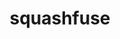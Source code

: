 ---
title: "squashfuse"
layout: cache
categories: [package, develop]
meta: {"versions": ["0.5.2"], "compilers": ["cce@=15.0.1", "gcc@=11.4.0", "gcc@=9.4.0", "oneapi@=2024.2.0", "oneapi@=2024.2.1"], "oss": ["rhel8", "ubuntu20.04", "ubuntu22.04"], "platforms": ["linux"], "targets": ["neoverse_v1", "ppc64le", "x86_64_v3", "zen4"], "stacks": ["e4s", "e4s-cray-rhel", "e4s-neoverse_v1", "e4s-oneapi", "e4s-power", "root"], "num_specs": 52, "num_specs_by_stack": {"root": 52, "e4s-cray-rhel": 10, "e4s-power": 10, "e4s-neoverse_v1": 11, "e4s": 10, "e4s-oneapi": 11}}
spec_details: [{"hash": "smwilipvwkopqytywwkfuidloagcd737", "compiler": "cce@=15.0.1", "versions": ["0.5.2"], "os": "rhel8", "platform": "linux", "target": "zen4", "variants": ["build_system=autotools", "+lz4", "+lzo", "~min_size", "+shared", "+static", "+xz", "+zlib", "+zstd"], "stacks": ["root", "e4s-cray-rhel"], "size": "-", "tarball": "https://binaries.spack.io/develop/build_cache/linux-rhel8-zen4/cce-15.0.1/squashfuse-0.5.2/linux-rhel8-zen4-cce-15.0.1-squashfuse-0.5.2-smwilipvwkopqytywwkfuidloagcd737.spack"}, {"hash": "ihok57ujw275pbp2wbzyqmhqpnunevks", "compiler": "cce@=15.0.1", "versions": ["0.5.2"], "os": "rhel8", "platform": "linux", "target": "zen4", "variants": ["build_system=autotools", "+lz4", "+lzo", "~min_size", "+shared", "+static", "+xz", "+zlib", "+zstd"], "stacks": ["root", "e4s-cray-rhel"], "size": "-", "tarball": "https://binaries.spack.io/develop/build_cache/linux-rhel8-zen4/cce-15.0.1/squashfuse-0.5.2/linux-rhel8-zen4-cce-15.0.1-squashfuse-0.5.2-ihok57ujw275pbp2wbzyqmhqpnunevks.spack"}, {"hash": "aoyys6fj2hjrbclaj5it6q7yv7bpboaj", "compiler": "cce@=15.0.1", "versions": ["0.5.2"], "os": "rhel8", "platform": "linux", "target": "zen4", "variants": ["build_system=autotools", "+lz4", "+lzo", "~min_size", "+shared", "+static", "+xz", "+zlib", "+zstd"], "stacks": ["root", "e4s-cray-rhel"], "size": "-", "tarball": "https://binaries.spack.io/develop/build_cache/linux-rhel8-zen4/cce-15.0.1/squashfuse-0.5.2/linux-rhel8-zen4-cce-15.0.1-squashfuse-0.5.2-aoyys6fj2hjrbclaj5it6q7yv7bpboaj.spack"}, {"hash": "xqd4ryf3w53oy3lequ7em6xca6b6tdkn", "compiler": "cce@=15.0.1", "versions": ["0.5.2"], "os": "rhel8", "platform": "linux", "target": "zen4", "variants": ["build_system=autotools", "+lz4", "+lzo", "~min_size", "+shared", "+static", "+xz", "+zlib", "+zstd"], "stacks": ["root", "e4s-cray-rhel"], "size": "-", "tarball": "https://binaries.spack.io/develop/build_cache/linux-rhel8-zen4/cce-15.0.1/squashfuse-0.5.2/linux-rhel8-zen4-cce-15.0.1-squashfuse-0.5.2-xqd4ryf3w53oy3lequ7em6xca6b6tdkn.spack"}, {"hash": "gvf5mvixkkkmtu24pie2vto7c5ixl4qh", "compiler": "cce@=15.0.1", "versions": ["0.5.2"], "os": "rhel8", "platform": "linux", "target": "zen4", "variants": ["build_system=autotools", "+lz4", "+lzo", "~min_size", "+shared", "+static", "+xz", "+zlib", "+zstd"], "stacks": ["root", "e4s-cray-rhel"], "size": "-", "tarball": "https://binaries.spack.io/develop/build_cache/linux-rhel8-zen4/cce-15.0.1/squashfuse-0.5.2/linux-rhel8-zen4-cce-15.0.1-squashfuse-0.5.2-gvf5mvixkkkmtu24pie2vto7c5ixl4qh.spack"}, {"hash": "7y5dtce2laoj7jd6u55lt7ieug43mbsn", "compiler": "cce@=15.0.1", "versions": ["0.5.2"], "os": "rhel8", "platform": "linux", "target": "zen4", "variants": ["build_system=autotools", "+lz4", "+lzo", "~min_size", "+shared", "+static", "+xz", "+zlib", "+zstd"], "stacks": ["root", "e4s-cray-rhel"], "size": "-", "tarball": "https://binaries.spack.io/develop/build_cache/linux-rhel8-zen4/cce-15.0.1/squashfuse-0.5.2/linux-rhel8-zen4-cce-15.0.1-squashfuse-0.5.2-7y5dtce2laoj7jd6u55lt7ieug43mbsn.spack"}, {"hash": "6e2knnzqluyxraafghfbla5j75usig6i", "compiler": "cce@=15.0.1", "versions": ["0.5.2"], "os": "rhel8", "platform": "linux", "target": "zen4", "variants": ["build_system=autotools", "+lz4", "+lzo", "~min_size", "+shared", "+static", "+xz", "+zlib", "+zstd"], "stacks": ["root", "e4s-cray-rhel"], "size": "-", "tarball": "https://binaries.spack.io/develop/build_cache/linux-rhel8-zen4/cce-15.0.1/squashfuse-0.5.2/linux-rhel8-zen4-cce-15.0.1-squashfuse-0.5.2-6e2knnzqluyxraafghfbla5j75usig6i.spack"}, {"hash": "u5c43kwewqjgrbimi2maabkutyo36eug", "compiler": "cce@=15.0.1", "versions": ["0.5.2"], "os": "rhel8", "platform": "linux", "target": "zen4", "variants": ["build_system=autotools", "+lz4", "+lzo", "~min_size", "+shared", "+static", "+xz", "+zlib", "+zstd"], "stacks": ["root", "e4s-cray-rhel"], "size": "-", "tarball": "https://binaries.spack.io/develop/build_cache/linux-rhel8-zen4/cce-15.0.1/squashfuse-0.5.2/linux-rhel8-zen4-cce-15.0.1-squashfuse-0.5.2-u5c43kwewqjgrbimi2maabkutyo36eug.spack"}, {"hash": "oau227pfwj546ozs5wso7nzm4y6hij2q", "compiler": "cce@=15.0.1", "versions": ["0.5.2"], "os": "rhel8", "platform": "linux", "target": "zen4", "variants": ["build_system=autotools", "+lz4", "+lzo", "~min_size", "+shared", "+static", "+xz", "+zlib", "+zstd"], "stacks": ["root", "e4s-cray-rhel"], "size": "-", "tarball": "https://binaries.spack.io/develop/build_cache/linux-rhel8-zen4/cce-15.0.1/squashfuse-0.5.2/linux-rhel8-zen4-cce-15.0.1-squashfuse-0.5.2-oau227pfwj546ozs5wso7nzm4y6hij2q.spack"}, {"hash": "frz6i5q5prvscnv2552e6iuvyv5rd5ry", "compiler": "cce@=15.0.1", "versions": ["0.5.2"], "os": "rhel8", "platform": "linux", "target": "zen4", "variants": ["build_system=autotools", "+lz4", "+lzo", "~min_size", "+shared", "+static", "+xz", "+zlib", "+zstd"], "stacks": ["root", "e4s-cray-rhel"], "size": "-", "tarball": "https://binaries.spack.io/develop/build_cache/linux-rhel8-zen4/cce-15.0.1/squashfuse-0.5.2/linux-rhel8-zen4-cce-15.0.1-squashfuse-0.5.2-frz6i5q5prvscnv2552e6iuvyv5rd5ry.spack"}, {"hash": "let44fwkhstzgygrfbchehffh45bgnin", "compiler": "gcc@=9.4.0", "versions": ["0.5.2"], "os": "ubuntu20.04", "platform": "linux", "target": "ppc64le", "variants": ["build_system=autotools", "+lz4", "+lzo", "~min_size", "+shared", "+static", "+xz", "+zlib", "+zstd"], "stacks": ["e4s-power", "root"], "size": "-", "tarball": "https://binaries.spack.io/develop/build_cache/linux-ubuntu20.04-ppc64le/gcc-9.4.0/squashfuse-0.5.2/linux-ubuntu20.04-ppc64le-gcc-9.4.0-squashfuse-0.5.2-let44fwkhstzgygrfbchehffh45bgnin.spack"}, {"hash": "ttlqs3ak6rvokpgoni6zfiducrsglscn", "compiler": "gcc@=9.4.0", "versions": ["0.5.2"], "os": "ubuntu20.04", "platform": "linux", "target": "ppc64le", "variants": ["build_system=autotools", "+lz4", "+lzo", "~min_size", "+shared", "+static", "+xz", "+zlib", "+zstd"], "stacks": ["e4s-power", "root"], "size": "-", "tarball": "https://binaries.spack.io/develop/build_cache/linux-ubuntu20.04-ppc64le/gcc-9.4.0/squashfuse-0.5.2/linux-ubuntu20.04-ppc64le-gcc-9.4.0-squashfuse-0.5.2-ttlqs3ak6rvokpgoni6zfiducrsglscn.spack"}, {"hash": "a3wvxfyfhjybm45bx3a3kqpynqzwjlyv", "compiler": "gcc@=9.4.0", "versions": ["0.5.2"], "os": "ubuntu20.04", "platform": "linux", "target": "ppc64le", "variants": ["build_system=autotools", "+lz4", "+lzo", "~min_size", "+shared", "+static", "+xz", "+zlib", "+zstd"], "stacks": ["e4s-power", "root"], "size": "-", "tarball": "https://binaries.spack.io/develop/build_cache/linux-ubuntu20.04-ppc64le/gcc-9.4.0/squashfuse-0.5.2/linux-ubuntu20.04-ppc64le-gcc-9.4.0-squashfuse-0.5.2-a3wvxfyfhjybm45bx3a3kqpynqzwjlyv.spack"}, {"hash": "xkkeank6xvkygc2vo5lkxkznqkojtkfp", "compiler": "gcc@=9.4.0", "versions": ["0.5.2"], "os": "ubuntu20.04", "platform": "linux", "target": "ppc64le", "variants": ["build_system=autotools", "+lz4", "+lzo", "~min_size", "+shared", "+static", "+xz", "+zlib", "+zstd"], "stacks": ["e4s-power", "root"], "size": "-", "tarball": "https://binaries.spack.io/develop/build_cache/linux-ubuntu20.04-ppc64le/gcc-9.4.0/squashfuse-0.5.2/linux-ubuntu20.04-ppc64le-gcc-9.4.0-squashfuse-0.5.2-xkkeank6xvkygc2vo5lkxkznqkojtkfp.spack"}, {"hash": "ydgf7v6ggrmyjgjnv6czql7j6ruajgoa", "compiler": "gcc@=9.4.0", "versions": ["0.5.2"], "os": "ubuntu20.04", "platform": "linux", "target": "ppc64le", "variants": ["build_system=autotools", "+lz4", "+lzo", "~min_size", "+shared", "+static", "+xz", "+zlib", "+zstd"], "stacks": ["e4s-power", "root"], "size": "-", "tarball": "https://binaries.spack.io/develop/build_cache/linux-ubuntu20.04-ppc64le/gcc-9.4.0/squashfuse-0.5.2/linux-ubuntu20.04-ppc64le-gcc-9.4.0-squashfuse-0.5.2-ydgf7v6ggrmyjgjnv6czql7j6ruajgoa.spack"}, {"hash": "gneocxnv6f54o5snlrfki4kopsl6nflu", "compiler": "gcc@=9.4.0", "versions": ["0.5.2"], "os": "ubuntu20.04", "platform": "linux", "target": "ppc64le", "variants": ["build_system=autotools", "+lz4", "+lzo", "~min_size", "+shared", "+static", "+xz", "+zlib", "+zstd"], "stacks": ["e4s-power", "root"], "size": "-", "tarball": "https://binaries.spack.io/develop/build_cache/linux-ubuntu20.04-ppc64le/gcc-9.4.0/squashfuse-0.5.2/linux-ubuntu20.04-ppc64le-gcc-9.4.0-squashfuse-0.5.2-gneocxnv6f54o5snlrfki4kopsl6nflu.spack"}, {"hash": "lx7xjliia3s2zfnfv3xchilvzgahxtb3", "compiler": "gcc@=9.4.0", "versions": ["0.5.2"], "os": "ubuntu20.04", "platform": "linux", "target": "ppc64le", "variants": ["build_system=autotools", "+lz4", "+lzo", "~min_size", "+shared", "+static", "+xz", "+zlib", "+zstd"], "stacks": ["e4s-power", "root"], "size": "-", "tarball": "https://binaries.spack.io/develop/build_cache/linux-ubuntu20.04-ppc64le/gcc-9.4.0/squashfuse-0.5.2/linux-ubuntu20.04-ppc64le-gcc-9.4.0-squashfuse-0.5.2-lx7xjliia3s2zfnfv3xchilvzgahxtb3.spack"}, {"hash": "rowvauqzl4fsiafyy5yl4h4kdjvett2v", "compiler": "gcc@=9.4.0", "versions": ["0.5.2"], "os": "ubuntu20.04", "platform": "linux", "target": "ppc64le", "variants": ["build_system=autotools", "+lz4", "+lzo", "~min_size", "+shared", "+static", "+xz", "+zlib", "+zstd"], "stacks": ["e4s-power", "root"], "size": "-", "tarball": "https://binaries.spack.io/develop/build_cache/linux-ubuntu20.04-ppc64le/gcc-9.4.0/squashfuse-0.5.2/linux-ubuntu20.04-ppc64le-gcc-9.4.0-squashfuse-0.5.2-rowvauqzl4fsiafyy5yl4h4kdjvett2v.spack"}, {"hash": "s4unft3xj56c447qk2y3evuhqouippyd", "compiler": "gcc@=9.4.0", "versions": ["0.5.2"], "os": "ubuntu20.04", "platform": "linux", "target": "ppc64le", "variants": ["build_system=autotools", "+lz4", "+lzo", "~min_size", "+shared", "+static", "+xz", "+zlib", "+zstd"], "stacks": ["e4s-power", "root"], "size": "-", "tarball": "https://binaries.spack.io/develop/build_cache/linux-ubuntu20.04-ppc64le/gcc-9.4.0/squashfuse-0.5.2/linux-ubuntu20.04-ppc64le-gcc-9.4.0-squashfuse-0.5.2-s4unft3xj56c447qk2y3evuhqouippyd.spack"}, {"hash": "applgy3q4zxyi5ihhefaqthfvhgvoujx", "compiler": "gcc@=9.4.0", "versions": ["0.5.2"], "os": "ubuntu20.04", "platform": "linux", "target": "ppc64le", "variants": ["build_system=autotools", "+lz4", "+lzo", "~min_size", "+shared", "+static", "+xz", "+zlib", "+zstd"], "stacks": ["e4s-power", "root"], "size": "-", "tarball": "https://binaries.spack.io/develop/build_cache/linux-ubuntu20.04-ppc64le/gcc-9.4.0/squashfuse-0.5.2/linux-ubuntu20.04-ppc64le-gcc-9.4.0-squashfuse-0.5.2-applgy3q4zxyi5ihhefaqthfvhgvoujx.spack"}, {"hash": "nmnnmbz6tzh6rxzblcfvic3ldwudjlbg", "compiler": "gcc@=11.4.0", "versions": ["0.5.2"], "os": "ubuntu22.04", "platform": "linux", "target": "neoverse_v1", "variants": ["build_system=autotools", "+lz4", "+lzo", "~min_size", "+shared", "+static", "+xz", "+zlib", "+zstd"], "stacks": ["root", "e4s-neoverse_v1"], "size": "-", "tarball": "https://binaries.spack.io/develop/build_cache/linux-ubuntu22.04-neoverse_v1/gcc-11.4.0/squashfuse-0.5.2/linux-ubuntu22.04-neoverse_v1-gcc-11.4.0-squashfuse-0.5.2-nmnnmbz6tzh6rxzblcfvic3ldwudjlbg.spack"}, {"hash": "ierbnmin5hejks6szq4hpftydg7qwbma", "compiler": "gcc@=11.4.0", "versions": ["0.5.2"], "os": "ubuntu22.04", "platform": "linux", "target": "neoverse_v1", "variants": ["build_system=autotools", "+lz4", "+lzo", "~min_size", "+shared", "+static", "+xz", "+zlib", "+zstd"], "stacks": ["root", "e4s-neoverse_v1"], "size": "-", "tarball": "https://binaries.spack.io/develop/build_cache/linux-ubuntu22.04-neoverse_v1/gcc-11.4.0/squashfuse-0.5.2/linux-ubuntu22.04-neoverse_v1-gcc-11.4.0-squashfuse-0.5.2-ierbnmin5hejks6szq4hpftydg7qwbma.spack"}, {"hash": "uyrrj6z6fjavtap2istmcsdc3oyz2nwv", "compiler": "gcc@=11.4.0", "versions": ["0.5.2"], "os": "ubuntu22.04", "platform": "linux", "target": "neoverse_v1", "variants": ["build_system=autotools", "+lz4", "+lzo", "~min_size", "+shared", "+static", "+xz", "+zlib", "+zstd"], "stacks": ["root", "e4s-neoverse_v1"], "size": "-", "tarball": "https://binaries.spack.io/develop/build_cache/linux-ubuntu22.04-neoverse_v1/gcc-11.4.0/squashfuse-0.5.2/linux-ubuntu22.04-neoverse_v1-gcc-11.4.0-squashfuse-0.5.2-uyrrj6z6fjavtap2istmcsdc3oyz2nwv.spack"}, {"hash": "lbeoiz6lgo62dlv7prasvazxgxixyu2j", "compiler": "gcc@=11.4.0", "versions": ["0.5.2"], "os": "ubuntu22.04", "platform": "linux", "target": "neoverse_v1", "variants": ["build_system=autotools", "+lz4", "+lzo", "~min_size", "+shared", "+static", "+xz", "+zlib", "+zstd"], "stacks": ["root", "e4s-neoverse_v1"], "size": "-", "tarball": "https://binaries.spack.io/develop/build_cache/linux-ubuntu22.04-neoverse_v1/gcc-11.4.0/squashfuse-0.5.2/linux-ubuntu22.04-neoverse_v1-gcc-11.4.0-squashfuse-0.5.2-lbeoiz6lgo62dlv7prasvazxgxixyu2j.spack"}, {"hash": "pvp6wg4fz5skzvefsbxds2migeaopu6f", "compiler": "gcc@=11.4.0", "versions": ["0.5.2"], "os": "ubuntu22.04", "platform": "linux", "target": "neoverse_v1", "variants": ["build_system=autotools", "+lz4", "+lzo", "~min_size", "+shared", "+static", "+xz", "+zlib", "+zstd"], "stacks": ["root", "e4s-neoverse_v1"], "size": "-", "tarball": "https://binaries.spack.io/develop/build_cache/linux-ubuntu22.04-neoverse_v1/gcc-11.4.0/squashfuse-0.5.2/linux-ubuntu22.04-neoverse_v1-gcc-11.4.0-squashfuse-0.5.2-pvp6wg4fz5skzvefsbxds2migeaopu6f.spack"}, {"hash": "63lw3kqcghnfjup7llpr7iqj2sj4mncr", "compiler": "gcc@=11.4.0", "versions": ["0.5.2"], "os": "ubuntu22.04", "platform": "linux", "target": "neoverse_v1", "variants": ["build_system=autotools", "+lz4", "+lzo", "~min_size", "+shared", "+static", "+xz", "+zlib", "+zstd"], "stacks": ["root", "e4s-neoverse_v1"], "size": "-", "tarball": "https://binaries.spack.io/develop/build_cache/linux-ubuntu22.04-neoverse_v1/gcc-11.4.0/squashfuse-0.5.2/linux-ubuntu22.04-neoverse_v1-gcc-11.4.0-squashfuse-0.5.2-63lw3kqcghnfjup7llpr7iqj2sj4mncr.spack"}, {"hash": "clg7anx6bxcwnqx6cre6ibvmvpmh643i", "compiler": "gcc@=11.4.0", "versions": ["0.5.2"], "os": "ubuntu22.04", "platform": "linux", "target": "neoverse_v1", "variants": ["build_system=autotools", "+lz4", "+lzo", "~min_size", "+shared", "+static", "+xz", "+zlib", "+zstd"], "stacks": ["root", "e4s-neoverse_v1"], "size": "-", "tarball": "https://binaries.spack.io/develop/build_cache/linux-ubuntu22.04-neoverse_v1/gcc-11.4.0/squashfuse-0.5.2/linux-ubuntu22.04-neoverse_v1-gcc-11.4.0-squashfuse-0.5.2-clg7anx6bxcwnqx6cre6ibvmvpmh643i.spack"}, {"hash": "e7gyy52a7uyrpyi62fzyhfccljb6ybwj", "compiler": "gcc@=11.4.0", "versions": ["0.5.2"], "os": "ubuntu22.04", "platform": "linux", "target": "neoverse_v1", "variants": ["build_system=autotools", "+lz4", "+lzo", "~min_size", "+shared", "+static", "+xz", "+zlib", "+zstd"], "stacks": ["root", "e4s-neoverse_v1"], "size": "-", "tarball": "https://binaries.spack.io/develop/build_cache/linux-ubuntu22.04-neoverse_v1/gcc-11.4.0/squashfuse-0.5.2/linux-ubuntu22.04-neoverse_v1-gcc-11.4.0-squashfuse-0.5.2-e7gyy52a7uyrpyi62fzyhfccljb6ybwj.spack"}, {"hash": "zypktchmgxyxb7zlk5nul57srytyvglu", "compiler": "gcc@=11.4.0", "versions": ["0.5.2"], "os": "ubuntu22.04", "platform": "linux", "target": "neoverse_v1", "variants": ["build_system=autotools", "+lz4", "+lzo", "~min_size", "+shared", "+static", "+xz", "+zlib", "+zstd"], "stacks": ["root", "e4s-neoverse_v1"], "size": "-", "tarball": "https://binaries.spack.io/develop/build_cache/linux-ubuntu22.04-neoverse_v1/gcc-11.4.0/squashfuse-0.5.2/linux-ubuntu22.04-neoverse_v1-gcc-11.4.0-squashfuse-0.5.2-zypktchmgxyxb7zlk5nul57srytyvglu.spack"}, {"hash": "gqkrjehqbup7ln475hf6u3vafqql5d46", "compiler": "gcc@=11.4.0", "versions": ["0.5.2"], "os": "ubuntu22.04", "platform": "linux", "target": "neoverse_v1", "variants": ["build_system=autotools", "+lz4", "+lzo", "~min_size", "+shared", "+static", "+xz", "+zlib", "+zstd"], "stacks": ["root", "e4s-neoverse_v1"], "size": "-", "tarball": "https://binaries.spack.io/develop/build_cache/linux-ubuntu22.04-neoverse_v1/gcc-11.4.0/squashfuse-0.5.2/linux-ubuntu22.04-neoverse_v1-gcc-11.4.0-squashfuse-0.5.2-gqkrjehqbup7ln475hf6u3vafqql5d46.spack"}, {"hash": "g2s7urbth7xb4qa5ma2ctqhw3y2gnzwe", "compiler": "gcc@=11.4.0", "versions": ["0.5.2"], "os": "ubuntu22.04", "platform": "linux", "target": "neoverse_v1", "variants": ["build_system=autotools", "+lz4", "+lzo", "~min_size", "+shared", "+static", "+xz", "+zlib", "+zstd"], "stacks": ["root", "e4s-neoverse_v1"], "size": "-", "tarball": "https://binaries.spack.io/develop/build_cache/linux-ubuntu22.04-neoverse_v1/gcc-11.4.0/squashfuse-0.5.2/linux-ubuntu22.04-neoverse_v1-gcc-11.4.0-squashfuse-0.5.2-g2s7urbth7xb4qa5ma2ctqhw3y2gnzwe.spack"}, {"hash": "szfdvmaamtlpsb3lmyax7v7t72c7e2lv", "compiler": "gcc@=11.4.0", "versions": ["0.5.2"], "os": "ubuntu22.04", "platform": "linux", "target": "x86_64_v3", "variants": ["build_system=autotools", "+lz4", "+lzo", "~min_size", "+shared", "+static", "+xz", "+zlib", "+zstd"], "stacks": ["root", "e4s"], "size": "-", "tarball": "https://binaries.spack.io/develop/build_cache/linux-ubuntu22.04-x86_64_v3/gcc-11.4.0/squashfuse-0.5.2/linux-ubuntu22.04-x86_64_v3-gcc-11.4.0-squashfuse-0.5.2-szfdvmaamtlpsb3lmyax7v7t72c7e2lv.spack"}, {"hash": "jgbjsypzfubewtl7hjl353ns7fu3t34c", "compiler": "gcc@=11.4.0", "versions": ["0.5.2"], "os": "ubuntu22.04", "platform": "linux", "target": "x86_64_v3", "variants": ["build_system=autotools", "+lz4", "+lzo", "~min_size", "+shared", "+static", "+xz", "+zlib", "+zstd"], "stacks": ["root", "e4s"], "size": "-", "tarball": "https://binaries.spack.io/develop/build_cache/linux-ubuntu22.04-x86_64_v3/gcc-11.4.0/squashfuse-0.5.2/linux-ubuntu22.04-x86_64_v3-gcc-11.4.0-squashfuse-0.5.2-jgbjsypzfubewtl7hjl353ns7fu3t34c.spack"}, {"hash": "wqifjbd3xcrgzpgbyalntf6vvnum3ag5", "compiler": "gcc@=11.4.0", "versions": ["0.5.2"], "os": "ubuntu22.04", "platform": "linux", "target": "x86_64_v3", "variants": ["build_system=autotools", "+lz4", "+lzo", "~min_size", "+shared", "+static", "+xz", "+zlib", "+zstd"], "stacks": ["root", "e4s"], "size": "-", "tarball": "https://binaries.spack.io/develop/build_cache/linux-ubuntu22.04-x86_64_v3/gcc-11.4.0/squashfuse-0.5.2/linux-ubuntu22.04-x86_64_v3-gcc-11.4.0-squashfuse-0.5.2-wqifjbd3xcrgzpgbyalntf6vvnum3ag5.spack"}, {"hash": "pahyj3eodbqld3bsu4jptbh6j3rpeghe", "compiler": "gcc@=11.4.0", "versions": ["0.5.2"], "os": "ubuntu22.04", "platform": "linux", "target": "x86_64_v3", "variants": ["build_system=autotools", "+lz4", "+lzo", "~min_size", "+shared", "+static", "+xz", "+zlib", "+zstd"], "stacks": ["root", "e4s"], "size": "-", "tarball": "https://binaries.spack.io/develop/build_cache/linux-ubuntu22.04-x86_64_v3/gcc-11.4.0/squashfuse-0.5.2/linux-ubuntu22.04-x86_64_v3-gcc-11.4.0-squashfuse-0.5.2-pahyj3eodbqld3bsu4jptbh6j3rpeghe.spack"}, {"hash": "777g5yxpdx3jriooevl44q3it6tcounf", "compiler": "gcc@=11.4.0", "versions": ["0.5.2"], "os": "ubuntu22.04", "platform": "linux", "target": "x86_64_v3", "variants": ["build_system=autotools", "+lz4", "+lzo", "~min_size", "+shared", "+static", "+xz", "+zlib", "+zstd"], "stacks": ["root", "e4s"], "size": "-", "tarball": "https://binaries.spack.io/develop/build_cache/linux-ubuntu22.04-x86_64_v3/gcc-11.4.0/squashfuse-0.5.2/linux-ubuntu22.04-x86_64_v3-gcc-11.4.0-squashfuse-0.5.2-777g5yxpdx3jriooevl44q3it6tcounf.spack"}, {"hash": "fbcexjjl6fziqx635pneiizt5sducx66", "compiler": "gcc@=11.4.0", "versions": ["0.5.2"], "os": "ubuntu22.04", "platform": "linux", "target": "x86_64_v3", "variants": ["build_system=autotools", "+lz4", "+lzo", "~min_size", "+shared", "+static", "+xz", "+zlib", "+zstd"], "stacks": ["root", "e4s"], "size": "-", "tarball": "https://binaries.spack.io/develop/build_cache/linux-ubuntu22.04-x86_64_v3/gcc-11.4.0/squashfuse-0.5.2/linux-ubuntu22.04-x86_64_v3-gcc-11.4.0-squashfuse-0.5.2-fbcexjjl6fziqx635pneiizt5sducx66.spack"}, {"hash": "7ygamkn72jcagyfzafi3erfvd3ojq2vq", "compiler": "gcc@=11.4.0", "versions": ["0.5.2"], "os": "ubuntu22.04", "platform": "linux", "target": "x86_64_v3", "variants": ["build_system=autotools", "+lz4", "+lzo", "~min_size", "+shared", "+static", "+xz", "+zlib", "+zstd"], "stacks": ["root", "e4s"], "size": "-", "tarball": "https://binaries.spack.io/develop/build_cache/linux-ubuntu22.04-x86_64_v3/gcc-11.4.0/squashfuse-0.5.2/linux-ubuntu22.04-x86_64_v3-gcc-11.4.0-squashfuse-0.5.2-7ygamkn72jcagyfzafi3erfvd3ojq2vq.spack"}, {"hash": "gnfosllnsdhlhjpl7ijfabhirneuovs7", "compiler": "gcc@=11.4.0", "versions": ["0.5.2"], "os": "ubuntu22.04", "platform": "linux", "target": "x86_64_v3", "variants": ["build_system=autotools", "+lz4", "+lzo", "~min_size", "+shared", "+static", "+xz", "+zlib", "+zstd"], "stacks": ["root", "e4s"], "size": "-", "tarball": "https://binaries.spack.io/develop/build_cache/linux-ubuntu22.04-x86_64_v3/gcc-11.4.0/squashfuse-0.5.2/linux-ubuntu22.04-x86_64_v3-gcc-11.4.0-squashfuse-0.5.2-gnfosllnsdhlhjpl7ijfabhirneuovs7.spack"}, {"hash": "kaknh4fsd2myyzqtdsvjio2env2ywajb", "compiler": "gcc@=11.4.0", "versions": ["0.5.2"], "os": "ubuntu22.04", "platform": "linux", "target": "x86_64_v3", "variants": ["build_system=autotools", "+lz4", "+lzo", "~min_size", "+shared", "+static", "+xz", "+zlib", "+zstd"], "stacks": ["root", "e4s"], "size": "-", "tarball": "https://binaries.spack.io/develop/build_cache/linux-ubuntu22.04-x86_64_v3/gcc-11.4.0/squashfuse-0.5.2/linux-ubuntu22.04-x86_64_v3-gcc-11.4.0-squashfuse-0.5.2-kaknh4fsd2myyzqtdsvjio2env2ywajb.spack"}, {"hash": "3wutkuhgni7egj7zz6sslscolqomwfvv", "compiler": "gcc@=11.4.0", "versions": ["0.5.2"], "os": "ubuntu22.04", "platform": "linux", "target": "x86_64_v3", "variants": ["build_system=autotools", "+lz4", "+lzo", "~min_size", "+shared", "+static", "+xz", "+zlib", "+zstd"], "stacks": ["root", "e4s"], "size": "-", "tarball": "https://binaries.spack.io/develop/build_cache/linux-ubuntu22.04-x86_64_v3/gcc-11.4.0/squashfuse-0.5.2/linux-ubuntu22.04-x86_64_v3-gcc-11.4.0-squashfuse-0.5.2-3wutkuhgni7egj7zz6sslscolqomwfvv.spack"}, {"hash": "xvyzqabh3vnuldhrlhdda5vo7ev2la7k", "compiler": "oneapi@=2024.2.0", "versions": ["0.5.2"], "os": "ubuntu22.04", "platform": "linux", "target": "x86_64_v3", "variants": ["build_system=autotools", "+lz4", "+lzo", "~min_size", "+shared", "+static", "+xz", "+zlib", "+zstd"], "stacks": ["root", "e4s-oneapi"], "size": "-", "tarball": "https://binaries.spack.io/develop/build_cache/linux-ubuntu22.04-x86_64_v3/oneapi-2024.2.0/squashfuse-0.5.2/linux-ubuntu22.04-x86_64_v3-oneapi-2024.2.0-squashfuse-0.5.2-xvyzqabh3vnuldhrlhdda5vo7ev2la7k.spack"}, {"hash": "pdvu7mvgqy7wvplnfalfwov6romtaaoz", "compiler": "oneapi@=2024.2.0", "versions": ["0.5.2"], "os": "ubuntu22.04", "platform": "linux", "target": "x86_64_v3", "variants": ["build_system=autotools", "+lz4", "+lzo", "~min_size", "+shared", "+static", "+xz", "+zlib", "+zstd"], "stacks": ["root", "e4s-oneapi"], "size": "-", "tarball": "https://binaries.spack.io/develop/build_cache/linux-ubuntu22.04-x86_64_v3/oneapi-2024.2.0/squashfuse-0.5.2/linux-ubuntu22.04-x86_64_v3-oneapi-2024.2.0-squashfuse-0.5.2-pdvu7mvgqy7wvplnfalfwov6romtaaoz.spack"}, {"hash": "rrunrehbwlq64i65ufzo5nqwo37chm3u", "compiler": "oneapi@=2024.2.0", "versions": ["0.5.2"], "os": "ubuntu22.04", "platform": "linux", "target": "x86_64_v3", "variants": ["build_system=autotools", "+lz4", "+lzo", "~min_size", "+shared", "+static", "+xz", "+zlib", "+zstd"], "stacks": ["root", "e4s-oneapi"], "size": "-", "tarball": "https://binaries.spack.io/develop/build_cache/linux-ubuntu22.04-x86_64_v3/oneapi-2024.2.0/squashfuse-0.5.2/linux-ubuntu22.04-x86_64_v3-oneapi-2024.2.0-squashfuse-0.5.2-rrunrehbwlq64i65ufzo5nqwo37chm3u.spack"}, {"hash": "oc6vu7yycdyvihpmc5bsetxpjulkxfhk", "compiler": "oneapi@=2024.2.0", "versions": ["0.5.2"], "os": "ubuntu22.04", "platform": "linux", "target": "x86_64_v3", "variants": ["build_system=autotools", "+lz4", "+lzo", "~min_size", "+shared", "+static", "+xz", "+zlib", "+zstd"], "stacks": ["root", "e4s-oneapi"], "size": "-", "tarball": "https://binaries.spack.io/develop/build_cache/linux-ubuntu22.04-x86_64_v3/oneapi-2024.2.0/squashfuse-0.5.2/linux-ubuntu22.04-x86_64_v3-oneapi-2024.2.0-squashfuse-0.5.2-oc6vu7yycdyvihpmc5bsetxpjulkxfhk.spack"}, {"hash": "bdueyyktplo7siporfrjnv4q3fejtfa3", "compiler": "oneapi@=2024.2.0", "versions": ["0.5.2"], "os": "ubuntu22.04", "platform": "linux", "target": "x86_64_v3", "variants": ["build_system=autotools", "+lz4", "+lzo", "~min_size", "+shared", "+static", "+xz", "+zlib", "+zstd"], "stacks": ["root", "e4s-oneapi"], "size": "-", "tarball": "https://binaries.spack.io/develop/build_cache/linux-ubuntu22.04-x86_64_v3/oneapi-2024.2.0/squashfuse-0.5.2/linux-ubuntu22.04-x86_64_v3-oneapi-2024.2.0-squashfuse-0.5.2-bdueyyktplo7siporfrjnv4q3fejtfa3.spack"}, {"hash": "tvedctjdbdawlyezkgiiudh26n5e6tnk", "compiler": "oneapi@=2024.2.0", "versions": ["0.5.2"], "os": "ubuntu22.04", "platform": "linux", "target": "x86_64_v3", "variants": ["build_system=autotools", "+lz4", "+lzo", "~min_size", "+shared", "+static", "+xz", "+zlib", "+zstd"], "stacks": ["root", "e4s-oneapi"], "size": "-", "tarball": "https://binaries.spack.io/develop/build_cache/linux-ubuntu22.04-x86_64_v3/oneapi-2024.2.0/squashfuse-0.5.2/linux-ubuntu22.04-x86_64_v3-oneapi-2024.2.0-squashfuse-0.5.2-tvedctjdbdawlyezkgiiudh26n5e6tnk.spack"}, {"hash": "klvseyxrzvgltuax5jbx3qj65gpjmty3", "compiler": "oneapi@=2024.2.0", "versions": ["0.5.2"], "os": "ubuntu22.04", "platform": "linux", "target": "x86_64_v3", "variants": ["build_system=autotools", "+lz4", "+lzo", "~min_size", "+shared", "+static", "+xz", "+zlib", "+zstd"], "stacks": ["root", "e4s-oneapi"], "size": "-", "tarball": "https://binaries.spack.io/develop/build_cache/linux-ubuntu22.04-x86_64_v3/oneapi-2024.2.0/squashfuse-0.5.2/linux-ubuntu22.04-x86_64_v3-oneapi-2024.2.0-squashfuse-0.5.2-klvseyxrzvgltuax5jbx3qj65gpjmty3.spack"}, {"hash": "npfvu7vpgw6uyloiuxqynjaup2bpahbg", "compiler": "oneapi@=2024.2.0", "versions": ["0.5.2"], "os": "ubuntu22.04", "platform": "linux", "target": "x86_64_v3", "variants": ["build_system=autotools", "+lz4", "+lzo", "~min_size", "+shared", "+static", "+xz", "+zlib", "+zstd"], "stacks": ["root", "e4s-oneapi"], "size": "-", "tarball": "https://binaries.spack.io/develop/build_cache/linux-ubuntu22.04-x86_64_v3/oneapi-2024.2.0/squashfuse-0.5.2/linux-ubuntu22.04-x86_64_v3-oneapi-2024.2.0-squashfuse-0.5.2-npfvu7vpgw6uyloiuxqynjaup2bpahbg.spack"}, {"hash": "etnyet4soyqv5fuunhveijtai35rpaal", "compiler": "oneapi@=2024.2.0", "versions": ["0.5.2"], "os": "ubuntu22.04", "platform": "linux", "target": "x86_64_v3", "variants": ["build_system=autotools", "+lz4", "+lzo", "~min_size", "+shared", "+static", "+xz", "+zlib", "+zstd"], "stacks": ["root", "e4s-oneapi"], "size": "-", "tarball": "https://binaries.spack.io/develop/build_cache/linux-ubuntu22.04-x86_64_v3/oneapi-2024.2.0/squashfuse-0.5.2/linux-ubuntu22.04-x86_64_v3-oneapi-2024.2.0-squashfuse-0.5.2-etnyet4soyqv5fuunhveijtai35rpaal.spack"}, {"hash": "jfzsjrsn5zfsrmdxyyxcpmiumkuk36ln", "compiler": "oneapi@=2024.2.1", "versions": ["0.5.2"], "os": "ubuntu22.04", "platform": "linux", "target": "x86_64_v3", "variants": ["build_system=autotools", "+lz4", "+lzo", "~min_size", "+shared", "+static", "+xz", "+zlib", "+zstd"], "stacks": ["root", "e4s-oneapi"], "size": "-", "tarball": "https://binaries.spack.io/develop/build_cache/linux-ubuntu22.04-x86_64_v3/oneapi-2024.2.1/squashfuse-0.5.2/linux-ubuntu22.04-x86_64_v3-oneapi-2024.2.1-squashfuse-0.5.2-jfzsjrsn5zfsrmdxyyxcpmiumkuk36ln.spack"}, {"hash": "pmmmqp4j3bwjzif4cemmxxt35iuoyv4b", "compiler": "oneapi@=2024.2.1", "versions": ["0.5.2"], "os": "ubuntu22.04", "platform": "linux", "target": "x86_64_v3", "variants": ["build_system=autotools", "+lz4", "+lzo", "~min_size", "+shared", "+static", "+xz", "+zlib", "+zstd"], "stacks": ["root", "e4s-oneapi"], "size": "-", "tarball": "https://binaries.spack.io/develop/build_cache/linux-ubuntu22.04-x86_64_v3/oneapi-2024.2.1/squashfuse-0.5.2/linux-ubuntu22.04-x86_64_v3-oneapi-2024.2.1-squashfuse-0.5.2-pmmmqp4j3bwjzif4cemmxxt35iuoyv4b.spack"}]
---